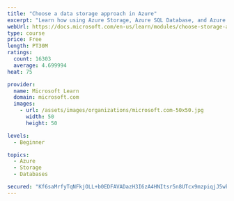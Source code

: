 ```yaml
---
title: "Choose a data storage approach in Azure"
excerpt: "Learn how using Azure Storage, Azure SQL Database, and Azure Cosmos DB - or a combination of them - for your business scenario is the best way to get the most performant solution."
webUrl: https://docs.microsoft.com/en-us/learn/modules/choose-storage-approach-in-azure/
type: course
price: Free
length: PT30M
ratings:
  count: 16303
  average: 4.699994
heat: 75

provider:
  name: Microsoft Learn
  domain: microsoft.com
  images:
    - url: /assets/images/organizations/microsoft.com-50x50.jpg
      width: 50
      height: 50

levels:
  - Beginner

topics:
  - Azure
  - Storage
  - Databases

secured: "Kf6saMrfyTqNFkjOLL+b0EDFAVADazH3I6zA4HNItsr5n8UTcx9mzpiqjJ5wkpiVLrxhmn4bpWlasPzvsjEVpc9xrZmdgFByHzfVf7TVYh95Mi+rIbmM1ND2eZvk7VGebMGs8lTquKufnx0UjRwyJGPUCK3OS0sKW4ds5vEvX9QkNWnmUy/WWzLZ9ltKp4i/vAsI3i48CmntAC4EJFGcl/v8uNtNoBd+SBG1ELZU4u7r9wviI5U6AhFhlP7wQI1T9+AH8URcd9pIPst6b4U1Vc/slSIbMlPDqxC0/opnU+hTZvwy2MOGaDiq7cC86i9U1GcKRb7w22b5ikg1vkkv6bv3hZuCdMpopjI/bfql/vKBc7gKV61C6c12BFqHBv/Kovw+USqQUoIGVQmFKH9ckUl7d5KLTvHSRKIlNURFnfeltEiKrSeIOkf5XgQDc1uL;w3Hn+lxsAibwfQHCJV/btA=="
---
```


